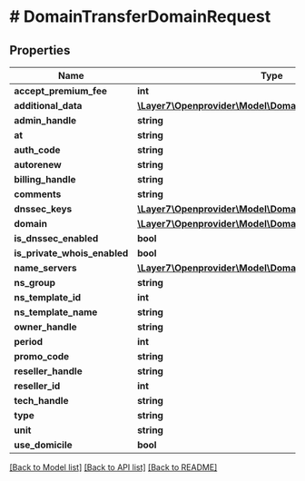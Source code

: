 # # DomainTransferDomainRequest

## Properties

Name | Type | Description | Notes
------------ | ------------- | ------------- | -------------
**accept_premium_fee** | **int** |  | [optional]
**additional_data** | [**\Layer7\Openprovider\Model\DomainTransferAdditionalData**](DomainTransferAdditionalData.md) |  | [optional]
**admin_handle** | **string** |  | [optional]
**at** | **string** |  | [optional]
**auth_code** | **string** |  | [optional]
**autorenew** | **string** |  | [optional]
**billing_handle** | **string** |  | [optional]
**comments** | **string** |  | [optional]
**dnssec_keys** | [**\Layer7\Openprovider\Model\DomainDnssecKey[]**](DomainDnssecKey.md) |  | [optional]
**domain** | [**\Layer7\Openprovider\Model\DomainDomain**](DomainDomain.md) |  | [optional]
**is_dnssec_enabled** | **bool** |  | [optional]
**is_private_whois_enabled** | **bool** |  | [optional]
**name_servers** | [**\Layer7\Openprovider\Model\DomainNameserver[]**](DomainNameserver.md) |  | [optional]
**ns_group** | **string** |  | [optional]
**ns_template_id** | **int** |  | [optional]
**ns_template_name** | **string** |  | [optional]
**owner_handle** | **string** |  | [optional]
**period** | **int** |  | [optional]
**promo_code** | **string** |  | [optional]
**reseller_handle** | **string** |  | [optional]
**reseller_id** | **int** |  | [optional]
**tech_handle** | **string** |  | [optional]
**type** | **string** |  | [optional]
**unit** | **string** |  | [optional]
**use_domicile** | **bool** |  | [optional]

[[Back to Model list]](../../README.md#models) [[Back to API list]](../../README.md#endpoints) [[Back to README]](../../README.md)
